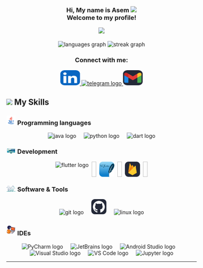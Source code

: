 <br clear="both">

<div align="center">
  <img height="450" src="https://user-images.githubusercontent.com/77529535/104816402-097a5f80-5843-11eb-9d83-deadb3bb212c.gif?raw=true" alt=""/>
</div>

<h3 align="center">
  <br>
  Hi, My name is Asem
  <img src="https://media.giphy.com/media/hvRJCLFzcasrR4ia7z/giphy.gif" width="28"> <br/>
  Welcome to my profile!
</h3>

<div align="center">
  <img src="https://visitor-badge.laobi.icu/badge?page_id=3sem3bdallah.3sem3bdallah" />
</div>

<br clear="both">

<div align="center">
  <img src="https://github-readme-stats.vercel.app/api/top-langs?username=3sem3bdallah&locale=en&hide_title=true&layout=compact&card_width=320&langs_count=6&theme=dark&hide_border=false" height="150" alt="languages graph" />
  <img src="https://streak-stats.demolab.com?user=3sem3bdallah&locale=en&mode=daily&theme=dark&hide_border=false&border_radius=5&order=3" height="150" alt="streak graph" />
</div>

<h3 align="center">Connect with me:</h3>

<div align="center">
  <a href="https://www.linkedin.com/in/asem-abdallah/" target="_blank">
    <img src="https://raw.githubusercontent.com/tandpfun/skill-icons/main/icons/LinkedIn.svg" width="52" height="40" alt="LinkedIn logo" />
  </a>
<a href="https://web.telegram.org/k/?start=El_Qaadi" target="_blank">
    <img src="https://raw.githubusercontent.com/maurodesouza/profile-readme-generator/master/src/assets/icons/social/telegram/default.svg" width="50" height="40" alt="telegram logo" /> <!-- تم تصغير الأيقونة هنا -->
  <a href="mailto:asem5141@gmail.com" target="_blank">
    <img src="https://raw.githubusercontent.com/tandpfun/skill-icons/main/icons/Gmail-Dark.svg" width="52" height="40" alt="Gmail logo" />
  </a>
</div>


## <img src="https://media2.giphy.com/media/QssGEmpkyEOhBCb7e1/giphy.gif?cid=ecf05e47a0n3gi1bfqntqmob8g9aid1oyj2wr3ds3mg700bl&rid=giphy.gif" width="3%"> My Skills

### <img src="https://github.com/Mo7ammedd/Mo7ammedd/blob/main/Images/Programming_Languages.gif?raw=true" width="5%"> Programming languages

<p align="center"> 
  <img src="https://cdn.jsdelivr.net/gh/devicons/devicon/icons/java/java-original.svg" height="40" alt="java logo" />
  <img width="12" />
  <img src="https://cdn.jsdelivr.net/gh/devicons/devicon/icons/python/python-original.svg" height="40" alt="python logo" />
  <img width="12" />
  <img src="https://cdn.jsdelivr.net/gh/devicons/devicon/icons/dart/dart-original.svg" height="40" alt="dart logo" />
</p>

### <img src="https://github.com/Mo7ammedd/Mo7ammedd/blob/main/Images/Front_End.gif?raw=true" width="5%"> Development

<p align="center" style="display: flex; justify-content: center; gap: .5rem;">
  <img src="https://cdn.jsdelivr.net/gh/devicons/devicon/icons/flutter/flutter-original.svg" height="40" alt="flutter logo" />
    <img width="12" />
  <img src="https://raw.githubusercontent.com/tandpfun/skill-icons/main/icons/SQLite.svg" height="40" alt="sqlite logo" />
    <img width="12" />
  <img src="https://raw.githubusercontent.com/tandpfun/skill-icons/main/icons/Firebase-Dark.svg" height="40" alt="firebase logo" />
    <img width="12" />
<!--   <img src="https://cdn.jsdelivr.net/gh/devicons/devicon/icons/postgresql/postgresql-original.svg" height="40" alt="postgresql logo" />
    <img width="12" />
  <img src="https://cdn.jsdelivr.net/gh/devicons/devicon/icons/mysql/mysql-original.svg" height="40" alt="mysql logo" />
    <img width="12" />
  <img src="https://cdn.jsdelivr.net/gh/devicons/devicon/icons/mongodb/mongodb-original.svg" height="40" alt="mongodb logo" /> -->
</p>

### <img src="https://github.com/Mo7ammedd/Mo7ammedd/blob/main/Images/Software_Tools.gif?raw=true" width="5%"> Software & Tools

<p align="center">
  <img src="https://cdn.jsdelivr.net/gh/devicons/devicon/icons/git/git-original.svg" height="40" alt="git logo" />
  <img width="12" />
  <img src="https://raw.githubusercontent.com/tandpfun/skill-icons/main/icons/Github-Dark.svg" height="40" alt="github logo" />
  <img width="12" />
  <img src="https://cdn.jsdelivr.net/gh/devicons/devicon/icons/linux/linux-original.svg" height="40" alt="linux logo" />
</p>

### <img src="https://github.com/Mo7ammedd/Mo7ammedd/blob/main/Images/IDEs.gif?raw=true" width="5%"> IDEs

<p align="center">
  <img src="https://cdn.jsdelivr.net/gh/devicons/devicon/icons/pycharm/pycharm-original.svg" height="40" alt="PyCharm logo" />
  <img width="12" />
  <img src="https://cdn.jsdelivr.net/gh/devicons/devicon/icons/jetbrains/jetbrains-original.svg" height="40" alt="JetBrains logo" />
  <img width="12" />
  <img src="https://cdn.jsdelivr.net/gh/devicons/devicon/icons/androidstudio/androidstudio-original.svg" height="40" alt="Android Studio logo" />
  <img width="12" />
  <img src="https://cdn.jsdelivr.net/gh/devicons/devicon/icons/visualstudio/visualstudio-plain.svg" height="40" alt="Visual Studio logo" />
  <img width="12" />
  <img src="https://cdn.jsdelivr.net/gh/devicons/devicon/icons/vscode/vscode-original.svg" height="40" alt="VS Code logo" />
  <img width="12" />
  <img src="https://cdn.jsdelivr.net/gh/devicons/devicon/icons/jupyter/jupyter-original.svg" height="40" alt="Jupyter logo" />
</p>

---
